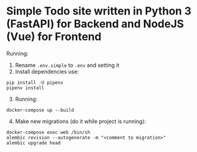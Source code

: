 # Simple Todo site written in Python 3 (FastAPI) for Backend and NodeJS (Vue) for Frontend

Running:
1. Rename `.env.simple` to `.env` and setting it
2. Install dependencies use:

```shell
pip install -U pipenv
pipenv install
```

3. Running:

```shell
docker-compose up --build
```

4. Make new migrations (do it while project is running):

```shell
docker-compose exec web /bin/sh
alembic revision --autogenerate -m "<comment to migration>"
alembic upgrade head
```
